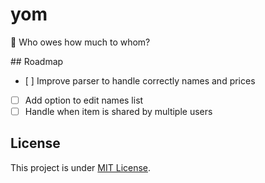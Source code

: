 # yom

🥕 Who owes how much to whom?

## Roadmap

- [ ] Improve parser to handle correctly names and prices
- [ ] Add option to edit names list
- [ ] Handle when item is shared by multiple users

## License

This project is under [MIT License](LICENSE).

